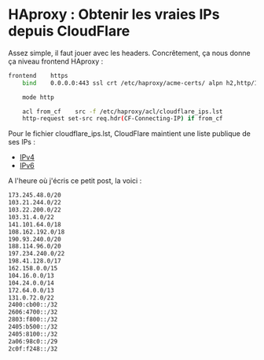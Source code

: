 # HAproxy : Obtenir les vraies IPs depuis CloudFlare

Assez simple, il faut jouer avec les headers. Concrêtement, ça nous
donne ça niveau frontend HAproxy :

```bash
frontend    https
    bind    0.0.0.0:443 ssl crt /etc/haproxy/acme-certs/ alpn h2,http/1.1 allow-0rtt

    mode http

    acl from_cf    src -f /etc/haproxy/acl/cloudflare_ips.lst
    http-request set-src req.hdr(CF-Connecting-IP) if from_cf
```

Pour le fichier cloudflare_ips.lst, CloudFlare maintient une liste
publique de ses IPs :

-   [IPv4](https://www.cloudflare.com/ips-v4)
-   [IPv6](https://www.cloudflare.com/ips-v6)

A l'heure où j'écris ce petit post, la voici :

```bash
173.245.48.0/20
103.21.244.0/22
103.22.200.0/22
103.31.4.0/22
141.101.64.0/18
108.162.192.0/18
190.93.240.0/20
188.114.96.0/20
197.234.240.0/22
198.41.128.0/17
162.158.0.0/15
104.16.0.0/13
104.24.0.0/14
172.64.0.0/13
131.0.72.0/22
2400:cb00::/32
2606:4700::/32
2803:f800::/32
2405:b500::/32
2405:8100::/32
2a06:98c0::/29
2c0f:f248::/32
```
